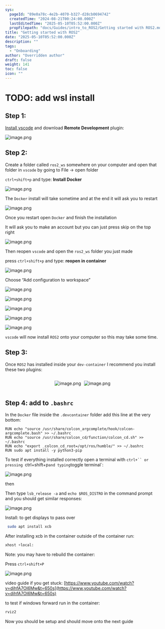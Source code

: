 ```yaml
---
sys:
  pageId: "89e0a78c-4e2b-4070-b327-d28cb0694742"
  createdTime: "2024-08-21T00:24:00.000Z"
  lastEditedTime: "2025-05-10T05:52:00.000Z"
  propFilepath: "docs/Guides/intro_to_ROS2/Getting started with ROS2.md"
title: "Getting started with ROS2"
date: "2025-05-10T05:52:00.000Z"
description: ""
tags:
  - "Onboarding"
author: "Overridden author"
draft: false
weight: 141
toc: false
icon: ""
---
```


# TODO: add wsl install

## Step 1:

[Install vscode](https://code.visualstudio.com/download) and download **Remote Development** plugin:

![image.png](https://prod-files-secure.s3.us-west-2.amazonaws.com/d518164a-d88e-44d1-a4ee-3adb3bd8bce0/efb52993-1881-4a40-b95e-6f020334f022/image.png?X-Amz-Algorithm=AWS4-HMAC-SHA256&X-Amz-Content-Sha256=UNSIGNED-PAYLOAD&X-Amz-Credential=ASIAZI2LB46636FDIPXN%2F20250515%2Fus-west-2%2Fs3%2Faws4_request&X-Amz-Date=20250515T210800Z&X-Amz-Expires=3600&X-Amz-Security-Token=IQoJb3JpZ2luX2VjEHwaCXVzLXdlc3QtMiJHMEUCIQCCVbLZlOPJKgzFZMMnG%2BxD2Tok6YXGb2yRZEKZpOnKMgIgWLEORKJ7%2Bpk%2BzMtNWVA6pANje9KJhCGVNI9X9kbk1ecq%2FwMINBAAGgw2Mzc0MjMxODM4MDUiDIrfIQdXTA%2FIoY3BRCrcA0QeC6G1%2Fcogoe8QuSFG4UDNzNah4ZKeYxlnpOF9yGGkeKVAWBLFyOyz%2B%2B1Ey3P0zUwCVUY9yeqf8snSGd1P3dAexK5JIA2xQ6drCX6LadKCLLLyrjtrjSp%2Bhl9Pl8l%2F2ZxuUJ32fH9mo9SMTGjYxYB%2FW%2BPNt%2BQJEKAgZYVdUoThOyMDagMEQmtoYnek9iAfRnkRlg31I18pgHsEQ1LNG%2FgJ9jiQnt5fnTbR9jDtT2CVjlWfjTlB2o0fNHNMlv9dokeq%2Flq9XRR7cHiiMxa3wmUH45b66WwahvkEA%2BpKDn7wC%2BpRVfouKX1%2BFI8okrcYjqkYK4MN3rg6jeXyYBDvtu891bdzuUmR9vJcMSNYkPxQ949hw8AcU9pTsyk%2FhBCgj8QojqN5XmBCefEC493xH%2Fnjl7wOb9cDTPxrXW8FyS5Zmc2k%2Bz6ZqNuT0zeoKI%2Fv0mG8mZy6AuFo5fvE67XevkwfHXOgyNUMuiTF8XdRrdWRdFHmuk8smWrqr%2BQRjpkoLLKzi7i%2BE6k6LQJg599KuWUP5ve7e2D7PrwmRlI4RqNcxNxfzR3V2sIStBuNDjfJZpABdll0XsCzVA4ufNdQNFIsugdjWUFNNyt9wJI%2FMuCU781PgCr1C%2FNWVfxTMKL8mMEGOqUBzGbYqz%2BVqp1wJK5yx5RvWKxiOai%2BQrEnOHHGoystBHXRcwpqpu0CZbEOdH6MB7o5UsODhPxXkZfiBzEvFQS70Nam746mL4IYz9WazANons5tGi2x35kDcRKIqcZhQ18B%2FnCbE%2FtfOeoMHZI9JzOf85foaclxJqqtlANwuwa%2FLZkFDsbdXYZxParS4Wdjsere%2FyAuyH2pLrt6dmT2N7sCvItjJU1N&X-Amz-Signature=8af1a6c4c2c3e672cfa11ed262a4c1dbb4b6a2d41de1aa872e9e84766dadd3a3&X-Amz-SignedHeaders=host&x-id=GetObject)

## Step 2:

Create a folder called `ros2_ws` somewhere on your computer and open that folder in `vscode` by going to File → open folder 

`ctrl+shift+p` and type: **Install Docker**

![image.png](https://prod-files-secure.s3.us-west-2.amazonaws.com/d518164a-d88e-44d1-a4ee-3adb3bd8bce0/2269dc0e-1cd5-47ff-bceb-c04ad9b2eab0/image.png?X-Amz-Algorithm=AWS4-HMAC-SHA256&X-Amz-Content-Sha256=UNSIGNED-PAYLOAD&X-Amz-Credential=ASIAZI2LB46636FDIPXN%2F20250515%2Fus-west-2%2Fs3%2Faws4_request&X-Amz-Date=20250515T210800Z&X-Amz-Expires=3600&X-Amz-Security-Token=IQoJb3JpZ2luX2VjEHwaCXVzLXdlc3QtMiJHMEUCIQCCVbLZlOPJKgzFZMMnG%2BxD2Tok6YXGb2yRZEKZpOnKMgIgWLEORKJ7%2Bpk%2BzMtNWVA6pANje9KJhCGVNI9X9kbk1ecq%2FwMINBAAGgw2Mzc0MjMxODM4MDUiDIrfIQdXTA%2FIoY3BRCrcA0QeC6G1%2Fcogoe8QuSFG4UDNzNah4ZKeYxlnpOF9yGGkeKVAWBLFyOyz%2B%2B1Ey3P0zUwCVUY9yeqf8snSGd1P3dAexK5JIA2xQ6drCX6LadKCLLLyrjtrjSp%2Bhl9Pl8l%2F2ZxuUJ32fH9mo9SMTGjYxYB%2FW%2BPNt%2BQJEKAgZYVdUoThOyMDagMEQmtoYnek9iAfRnkRlg31I18pgHsEQ1LNG%2FgJ9jiQnt5fnTbR9jDtT2CVjlWfjTlB2o0fNHNMlv9dokeq%2Flq9XRR7cHiiMxa3wmUH45b66WwahvkEA%2BpKDn7wC%2BpRVfouKX1%2BFI8okrcYjqkYK4MN3rg6jeXyYBDvtu891bdzuUmR9vJcMSNYkPxQ949hw8AcU9pTsyk%2FhBCgj8QojqN5XmBCefEC493xH%2Fnjl7wOb9cDTPxrXW8FyS5Zmc2k%2Bz6ZqNuT0zeoKI%2Fv0mG8mZy6AuFo5fvE67XevkwfHXOgyNUMuiTF8XdRrdWRdFHmuk8smWrqr%2BQRjpkoLLKzi7i%2BE6k6LQJg599KuWUP5ve7e2D7PrwmRlI4RqNcxNxfzR3V2sIStBuNDjfJZpABdll0XsCzVA4ufNdQNFIsugdjWUFNNyt9wJI%2FMuCU781PgCr1C%2FNWVfxTMKL8mMEGOqUBzGbYqz%2BVqp1wJK5yx5RvWKxiOai%2BQrEnOHHGoystBHXRcwpqpu0CZbEOdH6MB7o5UsODhPxXkZfiBzEvFQS70Nam746mL4IYz9WazANons5tGi2x35kDcRKIqcZhQ18B%2FnCbE%2FtfOeoMHZI9JzOf85foaclxJqqtlANwuwa%2FLZkFDsbdXYZxParS4Wdjsere%2FyAuyH2pLrt6dmT2N7sCvItjJU1N&X-Amz-Signature=d15cc8fada621b7dab543dc8cd952acb79b7746b20f1a95dbc94238d6f2bbca4&X-Amz-SignedHeaders=host&x-id=GetObject)

The `Docker` install will take sometime and at the end it will ask you to restart

![image.png](https://prod-files-secure.s3.us-west-2.amazonaws.com/d518164a-d88e-44d1-a4ee-3adb3bd8bce0/ed233f78-be33-4b1f-b89c-9c346c0e961e/image.png?X-Amz-Algorithm=AWS4-HMAC-SHA256&X-Amz-Content-Sha256=UNSIGNED-PAYLOAD&X-Amz-Credential=ASIAZI2LB46636FDIPXN%2F20250515%2Fus-west-2%2Fs3%2Faws4_request&X-Amz-Date=20250515T210800Z&X-Amz-Expires=3600&X-Amz-Security-Token=IQoJb3JpZ2luX2VjEHwaCXVzLXdlc3QtMiJHMEUCIQCCVbLZlOPJKgzFZMMnG%2BxD2Tok6YXGb2yRZEKZpOnKMgIgWLEORKJ7%2Bpk%2BzMtNWVA6pANje9KJhCGVNI9X9kbk1ecq%2FwMINBAAGgw2Mzc0MjMxODM4MDUiDIrfIQdXTA%2FIoY3BRCrcA0QeC6G1%2Fcogoe8QuSFG4UDNzNah4ZKeYxlnpOF9yGGkeKVAWBLFyOyz%2B%2B1Ey3P0zUwCVUY9yeqf8snSGd1P3dAexK5JIA2xQ6drCX6LadKCLLLyrjtrjSp%2Bhl9Pl8l%2F2ZxuUJ32fH9mo9SMTGjYxYB%2FW%2BPNt%2BQJEKAgZYVdUoThOyMDagMEQmtoYnek9iAfRnkRlg31I18pgHsEQ1LNG%2FgJ9jiQnt5fnTbR9jDtT2CVjlWfjTlB2o0fNHNMlv9dokeq%2Flq9XRR7cHiiMxa3wmUH45b66WwahvkEA%2BpKDn7wC%2BpRVfouKX1%2BFI8okrcYjqkYK4MN3rg6jeXyYBDvtu891bdzuUmR9vJcMSNYkPxQ949hw8AcU9pTsyk%2FhBCgj8QojqN5XmBCefEC493xH%2Fnjl7wOb9cDTPxrXW8FyS5Zmc2k%2Bz6ZqNuT0zeoKI%2Fv0mG8mZy6AuFo5fvE67XevkwfHXOgyNUMuiTF8XdRrdWRdFHmuk8smWrqr%2BQRjpkoLLKzi7i%2BE6k6LQJg599KuWUP5ve7e2D7PrwmRlI4RqNcxNxfzR3V2sIStBuNDjfJZpABdll0XsCzVA4ufNdQNFIsugdjWUFNNyt9wJI%2FMuCU781PgCr1C%2FNWVfxTMKL8mMEGOqUBzGbYqz%2BVqp1wJK5yx5RvWKxiOai%2BQrEnOHHGoystBHXRcwpqpu0CZbEOdH6MB7o5UsODhPxXkZfiBzEvFQS70Nam746mL4IYz9WazANons5tGi2x35kDcRKIqcZhQ18B%2FnCbE%2FtfOeoMHZI9JzOf85foaclxJqqtlANwuwa%2FLZkFDsbdXYZxParS4Wdjsere%2FyAuyH2pLrt6dmT2N7sCvItjJU1N&X-Amz-Signature=eca17c7d2aa2fa17a922aeec80ea13d1ef18011d7285bde4dfe32f0470f53416&X-Amz-SignedHeaders=host&x-id=GetObject)

Once you restart open `Docker` and finish the installation

It will ask you to make an account but you can just press skip on the top right

![image.png](https://prod-files-secure.s3.us-west-2.amazonaws.com/d518164a-d88e-44d1-a4ee-3adb3bd8bce0/21010ad9-1659-4fd9-9f59-9932a09b2a3d/image.png?X-Amz-Algorithm=AWS4-HMAC-SHA256&X-Amz-Content-Sha256=UNSIGNED-PAYLOAD&X-Amz-Credential=ASIAZI2LB46636FDIPXN%2F20250515%2Fus-west-2%2Fs3%2Faws4_request&X-Amz-Date=20250515T210800Z&X-Amz-Expires=3600&X-Amz-Security-Token=IQoJb3JpZ2luX2VjEHwaCXVzLXdlc3QtMiJHMEUCIQCCVbLZlOPJKgzFZMMnG%2BxD2Tok6YXGb2yRZEKZpOnKMgIgWLEORKJ7%2Bpk%2BzMtNWVA6pANje9KJhCGVNI9X9kbk1ecq%2FwMINBAAGgw2Mzc0MjMxODM4MDUiDIrfIQdXTA%2FIoY3BRCrcA0QeC6G1%2Fcogoe8QuSFG4UDNzNah4ZKeYxlnpOF9yGGkeKVAWBLFyOyz%2B%2B1Ey3P0zUwCVUY9yeqf8snSGd1P3dAexK5JIA2xQ6drCX6LadKCLLLyrjtrjSp%2Bhl9Pl8l%2F2ZxuUJ32fH9mo9SMTGjYxYB%2FW%2BPNt%2BQJEKAgZYVdUoThOyMDagMEQmtoYnek9iAfRnkRlg31I18pgHsEQ1LNG%2FgJ9jiQnt5fnTbR9jDtT2CVjlWfjTlB2o0fNHNMlv9dokeq%2Flq9XRR7cHiiMxa3wmUH45b66WwahvkEA%2BpKDn7wC%2BpRVfouKX1%2BFI8okrcYjqkYK4MN3rg6jeXyYBDvtu891bdzuUmR9vJcMSNYkPxQ949hw8AcU9pTsyk%2FhBCgj8QojqN5XmBCefEC493xH%2Fnjl7wOb9cDTPxrXW8FyS5Zmc2k%2Bz6ZqNuT0zeoKI%2Fv0mG8mZy6AuFo5fvE67XevkwfHXOgyNUMuiTF8XdRrdWRdFHmuk8smWrqr%2BQRjpkoLLKzi7i%2BE6k6LQJg599KuWUP5ve7e2D7PrwmRlI4RqNcxNxfzR3V2sIStBuNDjfJZpABdll0XsCzVA4ufNdQNFIsugdjWUFNNyt9wJI%2FMuCU781PgCr1C%2FNWVfxTMKL8mMEGOqUBzGbYqz%2BVqp1wJK5yx5RvWKxiOai%2BQrEnOHHGoystBHXRcwpqpu0CZbEOdH6MB7o5UsODhPxXkZfiBzEvFQS70Nam746mL4IYz9WazANons5tGi2x35kDcRKIqcZhQ18B%2FnCbE%2FtfOeoMHZI9JzOf85foaclxJqqtlANwuwa%2FLZkFDsbdXYZxParS4Wdjsere%2FyAuyH2pLrt6dmT2N7sCvItjJU1N&X-Amz-Signature=b9cd1ea1a96fa36b64b8d43eca5c6076fcba5f9d9045abbda566e8828ccdecd8&X-Amz-SignedHeaders=host&x-id=GetObject)

Then reopen `vscode` and open the `ros2_ws` folder you just made

press `ctrl+shift+p` and type: **reopen in container**

![image.png](https://prod-files-secure.s3.us-west-2.amazonaws.com/d518164a-d88e-44d1-a4ee-3adb3bd8bce0/4e93b8c2-41ad-488c-8095-c74205196118/image.png?X-Amz-Algorithm=AWS4-HMAC-SHA256&X-Amz-Content-Sha256=UNSIGNED-PAYLOAD&X-Amz-Credential=ASIAZI2LB46636FDIPXN%2F20250515%2Fus-west-2%2Fs3%2Faws4_request&X-Amz-Date=20250515T210800Z&X-Amz-Expires=3600&X-Amz-Security-Token=IQoJb3JpZ2luX2VjEHwaCXVzLXdlc3QtMiJHMEUCIQCCVbLZlOPJKgzFZMMnG%2BxD2Tok6YXGb2yRZEKZpOnKMgIgWLEORKJ7%2Bpk%2BzMtNWVA6pANje9KJhCGVNI9X9kbk1ecq%2FwMINBAAGgw2Mzc0MjMxODM4MDUiDIrfIQdXTA%2FIoY3BRCrcA0QeC6G1%2Fcogoe8QuSFG4UDNzNah4ZKeYxlnpOF9yGGkeKVAWBLFyOyz%2B%2B1Ey3P0zUwCVUY9yeqf8snSGd1P3dAexK5JIA2xQ6drCX6LadKCLLLyrjtrjSp%2Bhl9Pl8l%2F2ZxuUJ32fH9mo9SMTGjYxYB%2FW%2BPNt%2BQJEKAgZYVdUoThOyMDagMEQmtoYnek9iAfRnkRlg31I18pgHsEQ1LNG%2FgJ9jiQnt5fnTbR9jDtT2CVjlWfjTlB2o0fNHNMlv9dokeq%2Flq9XRR7cHiiMxa3wmUH45b66WwahvkEA%2BpKDn7wC%2BpRVfouKX1%2BFI8okrcYjqkYK4MN3rg6jeXyYBDvtu891bdzuUmR9vJcMSNYkPxQ949hw8AcU9pTsyk%2FhBCgj8QojqN5XmBCefEC493xH%2Fnjl7wOb9cDTPxrXW8FyS5Zmc2k%2Bz6ZqNuT0zeoKI%2Fv0mG8mZy6AuFo5fvE67XevkwfHXOgyNUMuiTF8XdRrdWRdFHmuk8smWrqr%2BQRjpkoLLKzi7i%2BE6k6LQJg599KuWUP5ve7e2D7PrwmRlI4RqNcxNxfzR3V2sIStBuNDjfJZpABdll0XsCzVA4ufNdQNFIsugdjWUFNNyt9wJI%2FMuCU781PgCr1C%2FNWVfxTMKL8mMEGOqUBzGbYqz%2BVqp1wJK5yx5RvWKxiOai%2BQrEnOHHGoystBHXRcwpqpu0CZbEOdH6MB7o5UsODhPxXkZfiBzEvFQS70Nam746mL4IYz9WazANons5tGi2x35kDcRKIqcZhQ18B%2FnCbE%2FtfOeoMHZI9JzOf85foaclxJqqtlANwuwa%2FLZkFDsbdXYZxParS4Wdjsere%2FyAuyH2pLrt6dmT2N7sCvItjJU1N&X-Amz-Signature=a3cdda68c933fce3318642cd35747a7d6fe42c981d205ebe471d7d02c65d0c43&X-Amz-SignedHeaders=host&x-id=GetObject)

Choose “Add configuration to workspace”

![image.png](https://prod-files-secure.s3.us-west-2.amazonaws.com/d518164a-d88e-44d1-a4ee-3adb3bd8bce0/9560b282-5060-4989-ba37-97e7b2c22476/image.png?X-Amz-Algorithm=AWS4-HMAC-SHA256&X-Amz-Content-Sha256=UNSIGNED-PAYLOAD&X-Amz-Credential=ASIAZI2LB46636FDIPXN%2F20250515%2Fus-west-2%2Fs3%2Faws4_request&X-Amz-Date=20250515T210800Z&X-Amz-Expires=3600&X-Amz-Security-Token=IQoJb3JpZ2luX2VjEHwaCXVzLXdlc3QtMiJHMEUCIQCCVbLZlOPJKgzFZMMnG%2BxD2Tok6YXGb2yRZEKZpOnKMgIgWLEORKJ7%2Bpk%2BzMtNWVA6pANje9KJhCGVNI9X9kbk1ecq%2FwMINBAAGgw2Mzc0MjMxODM4MDUiDIrfIQdXTA%2FIoY3BRCrcA0QeC6G1%2Fcogoe8QuSFG4UDNzNah4ZKeYxlnpOF9yGGkeKVAWBLFyOyz%2B%2B1Ey3P0zUwCVUY9yeqf8snSGd1P3dAexK5JIA2xQ6drCX6LadKCLLLyrjtrjSp%2Bhl9Pl8l%2F2ZxuUJ32fH9mo9SMTGjYxYB%2FW%2BPNt%2BQJEKAgZYVdUoThOyMDagMEQmtoYnek9iAfRnkRlg31I18pgHsEQ1LNG%2FgJ9jiQnt5fnTbR9jDtT2CVjlWfjTlB2o0fNHNMlv9dokeq%2Flq9XRR7cHiiMxa3wmUH45b66WwahvkEA%2BpKDn7wC%2BpRVfouKX1%2BFI8okrcYjqkYK4MN3rg6jeXyYBDvtu891bdzuUmR9vJcMSNYkPxQ949hw8AcU9pTsyk%2FhBCgj8QojqN5XmBCefEC493xH%2Fnjl7wOb9cDTPxrXW8FyS5Zmc2k%2Bz6ZqNuT0zeoKI%2Fv0mG8mZy6AuFo5fvE67XevkwfHXOgyNUMuiTF8XdRrdWRdFHmuk8smWrqr%2BQRjpkoLLKzi7i%2BE6k6LQJg599KuWUP5ve7e2D7PrwmRlI4RqNcxNxfzR3V2sIStBuNDjfJZpABdll0XsCzVA4ufNdQNFIsugdjWUFNNyt9wJI%2FMuCU781PgCr1C%2FNWVfxTMKL8mMEGOqUBzGbYqz%2BVqp1wJK5yx5RvWKxiOai%2BQrEnOHHGoystBHXRcwpqpu0CZbEOdH6MB7o5UsODhPxXkZfiBzEvFQS70Nam746mL4IYz9WazANons5tGi2x35kDcRKIqcZhQ18B%2FnCbE%2FtfOeoMHZI9JzOf85foaclxJqqtlANwuwa%2FLZkFDsbdXYZxParS4Wdjsere%2FyAuyH2pLrt6dmT2N7sCvItjJU1N&X-Amz-Signature=91f8668bedd5be6ab45224845e1d2f2c9e4ebf627d5a8a4687a7632038d054d2&X-Amz-SignedHeaders=host&x-id=GetObject)

![image.png](https://prod-files-secure.s3.us-west-2.amazonaws.com/d518164a-d88e-44d1-a4ee-3adb3bd8bce0/2ee63f81-886b-48e8-a553-dc6e5eac99e4/image.png?X-Amz-Algorithm=AWS4-HMAC-SHA256&X-Amz-Content-Sha256=UNSIGNED-PAYLOAD&X-Amz-Credential=ASIAZI2LB46636FDIPXN%2F20250515%2Fus-west-2%2Fs3%2Faws4_request&X-Amz-Date=20250515T210800Z&X-Amz-Expires=3600&X-Amz-Security-Token=IQoJb3JpZ2luX2VjEHwaCXVzLXdlc3QtMiJHMEUCIQCCVbLZlOPJKgzFZMMnG%2BxD2Tok6YXGb2yRZEKZpOnKMgIgWLEORKJ7%2Bpk%2BzMtNWVA6pANje9KJhCGVNI9X9kbk1ecq%2FwMINBAAGgw2Mzc0MjMxODM4MDUiDIrfIQdXTA%2FIoY3BRCrcA0QeC6G1%2Fcogoe8QuSFG4UDNzNah4ZKeYxlnpOF9yGGkeKVAWBLFyOyz%2B%2B1Ey3P0zUwCVUY9yeqf8snSGd1P3dAexK5JIA2xQ6drCX6LadKCLLLyrjtrjSp%2Bhl9Pl8l%2F2ZxuUJ32fH9mo9SMTGjYxYB%2FW%2BPNt%2BQJEKAgZYVdUoThOyMDagMEQmtoYnek9iAfRnkRlg31I18pgHsEQ1LNG%2FgJ9jiQnt5fnTbR9jDtT2CVjlWfjTlB2o0fNHNMlv9dokeq%2Flq9XRR7cHiiMxa3wmUH45b66WwahvkEA%2BpKDn7wC%2BpRVfouKX1%2BFI8okrcYjqkYK4MN3rg6jeXyYBDvtu891bdzuUmR9vJcMSNYkPxQ949hw8AcU9pTsyk%2FhBCgj8QojqN5XmBCefEC493xH%2Fnjl7wOb9cDTPxrXW8FyS5Zmc2k%2Bz6ZqNuT0zeoKI%2Fv0mG8mZy6AuFo5fvE67XevkwfHXOgyNUMuiTF8XdRrdWRdFHmuk8smWrqr%2BQRjpkoLLKzi7i%2BE6k6LQJg599KuWUP5ve7e2D7PrwmRlI4RqNcxNxfzR3V2sIStBuNDjfJZpABdll0XsCzVA4ufNdQNFIsugdjWUFNNyt9wJI%2FMuCU781PgCr1C%2FNWVfxTMKL8mMEGOqUBzGbYqz%2BVqp1wJK5yx5RvWKxiOai%2BQrEnOHHGoystBHXRcwpqpu0CZbEOdH6MB7o5UsODhPxXkZfiBzEvFQS70Nam746mL4IYz9WazANons5tGi2x35kDcRKIqcZhQ18B%2FnCbE%2FtfOeoMHZI9JzOf85foaclxJqqtlANwuwa%2FLZkFDsbdXYZxParS4Wdjsere%2FyAuyH2pLrt6dmT2N7sCvItjJU1N&X-Amz-Signature=b8fa4f38f30ebe352cc995c840408bed59a42ea08de3ba8baab6c614f6b44ce1&X-Amz-SignedHeaders=host&x-id=GetObject)

![image.png](https://prod-files-secure.s3.us-west-2.amazonaws.com/d518164a-d88e-44d1-a4ee-3adb3bd8bce0/ae1580b2-b048-407e-aed9-b584224a7a04/image.png?X-Amz-Algorithm=AWS4-HMAC-SHA256&X-Amz-Content-Sha256=UNSIGNED-PAYLOAD&X-Amz-Credential=ASIAZI2LB46636FDIPXN%2F20250515%2Fus-west-2%2Fs3%2Faws4_request&X-Amz-Date=20250515T210800Z&X-Amz-Expires=3600&X-Amz-Security-Token=IQoJb3JpZ2luX2VjEHwaCXVzLXdlc3QtMiJHMEUCIQCCVbLZlOPJKgzFZMMnG%2BxD2Tok6YXGb2yRZEKZpOnKMgIgWLEORKJ7%2Bpk%2BzMtNWVA6pANje9KJhCGVNI9X9kbk1ecq%2FwMINBAAGgw2Mzc0MjMxODM4MDUiDIrfIQdXTA%2FIoY3BRCrcA0QeC6G1%2Fcogoe8QuSFG4UDNzNah4ZKeYxlnpOF9yGGkeKVAWBLFyOyz%2B%2B1Ey3P0zUwCVUY9yeqf8snSGd1P3dAexK5JIA2xQ6drCX6LadKCLLLyrjtrjSp%2Bhl9Pl8l%2F2ZxuUJ32fH9mo9SMTGjYxYB%2FW%2BPNt%2BQJEKAgZYVdUoThOyMDagMEQmtoYnek9iAfRnkRlg31I18pgHsEQ1LNG%2FgJ9jiQnt5fnTbR9jDtT2CVjlWfjTlB2o0fNHNMlv9dokeq%2Flq9XRR7cHiiMxa3wmUH45b66WwahvkEA%2BpKDn7wC%2BpRVfouKX1%2BFI8okrcYjqkYK4MN3rg6jeXyYBDvtu891bdzuUmR9vJcMSNYkPxQ949hw8AcU9pTsyk%2FhBCgj8QojqN5XmBCefEC493xH%2Fnjl7wOb9cDTPxrXW8FyS5Zmc2k%2Bz6ZqNuT0zeoKI%2Fv0mG8mZy6AuFo5fvE67XevkwfHXOgyNUMuiTF8XdRrdWRdFHmuk8smWrqr%2BQRjpkoLLKzi7i%2BE6k6LQJg599KuWUP5ve7e2D7PrwmRlI4RqNcxNxfzR3V2sIStBuNDjfJZpABdll0XsCzVA4ufNdQNFIsugdjWUFNNyt9wJI%2FMuCU781PgCr1C%2FNWVfxTMKL8mMEGOqUBzGbYqz%2BVqp1wJK5yx5RvWKxiOai%2BQrEnOHHGoystBHXRcwpqpu0CZbEOdH6MB7o5UsODhPxXkZfiBzEvFQS70Nam746mL4IYz9WazANons5tGi2x35kDcRKIqcZhQ18B%2FnCbE%2FtfOeoMHZI9JzOf85foaclxJqqtlANwuwa%2FLZkFDsbdXYZxParS4Wdjsere%2FyAuyH2pLrt6dmT2N7sCvItjJU1N&X-Amz-Signature=a37ff6a90489b84a63e42473e95aa93866e0a98498ec62648e155f578729ffd8&X-Amz-SignedHeaders=host&x-id=GetObject)

![image.png](https://prod-files-secure.s3.us-west-2.amazonaws.com/d518164a-d88e-44d1-a4ee-3adb3bd8bce0/53255b28-f75e-430f-b9e3-c0ac8577e42b/image.png?X-Amz-Algorithm=AWS4-HMAC-SHA256&X-Amz-Content-Sha256=UNSIGNED-PAYLOAD&X-Amz-Credential=ASIAZI2LB46636FDIPXN%2F20250515%2Fus-west-2%2Fs3%2Faws4_request&X-Amz-Date=20250515T210800Z&X-Amz-Expires=3600&X-Amz-Security-Token=IQoJb3JpZ2luX2VjEHwaCXVzLXdlc3QtMiJHMEUCIQCCVbLZlOPJKgzFZMMnG%2BxD2Tok6YXGb2yRZEKZpOnKMgIgWLEORKJ7%2Bpk%2BzMtNWVA6pANje9KJhCGVNI9X9kbk1ecq%2FwMINBAAGgw2Mzc0MjMxODM4MDUiDIrfIQdXTA%2FIoY3BRCrcA0QeC6G1%2Fcogoe8QuSFG4UDNzNah4ZKeYxlnpOF9yGGkeKVAWBLFyOyz%2B%2B1Ey3P0zUwCVUY9yeqf8snSGd1P3dAexK5JIA2xQ6drCX6LadKCLLLyrjtrjSp%2Bhl9Pl8l%2F2ZxuUJ32fH9mo9SMTGjYxYB%2FW%2BPNt%2BQJEKAgZYVdUoThOyMDagMEQmtoYnek9iAfRnkRlg31I18pgHsEQ1LNG%2FgJ9jiQnt5fnTbR9jDtT2CVjlWfjTlB2o0fNHNMlv9dokeq%2Flq9XRR7cHiiMxa3wmUH45b66WwahvkEA%2BpKDn7wC%2BpRVfouKX1%2BFI8okrcYjqkYK4MN3rg6jeXyYBDvtu891bdzuUmR9vJcMSNYkPxQ949hw8AcU9pTsyk%2FhBCgj8QojqN5XmBCefEC493xH%2Fnjl7wOb9cDTPxrXW8FyS5Zmc2k%2Bz6ZqNuT0zeoKI%2Fv0mG8mZy6AuFo5fvE67XevkwfHXOgyNUMuiTF8XdRrdWRdFHmuk8smWrqr%2BQRjpkoLLKzi7i%2BE6k6LQJg599KuWUP5ve7e2D7PrwmRlI4RqNcxNxfzR3V2sIStBuNDjfJZpABdll0XsCzVA4ufNdQNFIsugdjWUFNNyt9wJI%2FMuCU781PgCr1C%2FNWVfxTMKL8mMEGOqUBzGbYqz%2BVqp1wJK5yx5RvWKxiOai%2BQrEnOHHGoystBHXRcwpqpu0CZbEOdH6MB7o5UsODhPxXkZfiBzEvFQS70Nam746mL4IYz9WazANons5tGi2x35kDcRKIqcZhQ18B%2FnCbE%2FtfOeoMHZI9JzOf85foaclxJqqtlANwuwa%2FLZkFDsbdXYZxParS4Wdjsere%2FyAuyH2pLrt6dmT2N7sCvItjJU1N&X-Amz-Signature=098676aecd542119e86a6544a873ea0a36ea6eb0716c63a2f1fcb4c0917b5c31&X-Amz-SignedHeaders=host&x-id=GetObject)

![image.png](https://prod-files-secure.s3.us-west-2.amazonaws.com/d518164a-d88e-44d1-a4ee-3adb3bd8bce0/7c562767-5af9-4ffb-97d1-327bcdf4ee00/image.png?X-Amz-Algorithm=AWS4-HMAC-SHA256&X-Amz-Content-Sha256=UNSIGNED-PAYLOAD&X-Amz-Credential=ASIAZI2LB46636FDIPXN%2F20250515%2Fus-west-2%2Fs3%2Faws4_request&X-Amz-Date=20250515T210800Z&X-Amz-Expires=3600&X-Amz-Security-Token=IQoJb3JpZ2luX2VjEHwaCXVzLXdlc3QtMiJHMEUCIQCCVbLZlOPJKgzFZMMnG%2BxD2Tok6YXGb2yRZEKZpOnKMgIgWLEORKJ7%2Bpk%2BzMtNWVA6pANje9KJhCGVNI9X9kbk1ecq%2FwMINBAAGgw2Mzc0MjMxODM4MDUiDIrfIQdXTA%2FIoY3BRCrcA0QeC6G1%2Fcogoe8QuSFG4UDNzNah4ZKeYxlnpOF9yGGkeKVAWBLFyOyz%2B%2B1Ey3P0zUwCVUY9yeqf8snSGd1P3dAexK5JIA2xQ6drCX6LadKCLLLyrjtrjSp%2Bhl9Pl8l%2F2ZxuUJ32fH9mo9SMTGjYxYB%2FW%2BPNt%2BQJEKAgZYVdUoThOyMDagMEQmtoYnek9iAfRnkRlg31I18pgHsEQ1LNG%2FgJ9jiQnt5fnTbR9jDtT2CVjlWfjTlB2o0fNHNMlv9dokeq%2Flq9XRR7cHiiMxa3wmUH45b66WwahvkEA%2BpKDn7wC%2BpRVfouKX1%2BFI8okrcYjqkYK4MN3rg6jeXyYBDvtu891bdzuUmR9vJcMSNYkPxQ949hw8AcU9pTsyk%2FhBCgj8QojqN5XmBCefEC493xH%2Fnjl7wOb9cDTPxrXW8FyS5Zmc2k%2Bz6ZqNuT0zeoKI%2Fv0mG8mZy6AuFo5fvE67XevkwfHXOgyNUMuiTF8XdRrdWRdFHmuk8smWrqr%2BQRjpkoLLKzi7i%2BE6k6LQJg599KuWUP5ve7e2D7PrwmRlI4RqNcxNxfzR3V2sIStBuNDjfJZpABdll0XsCzVA4ufNdQNFIsugdjWUFNNyt9wJI%2FMuCU781PgCr1C%2FNWVfxTMKL8mMEGOqUBzGbYqz%2BVqp1wJK5yx5RvWKxiOai%2BQrEnOHHGoystBHXRcwpqpu0CZbEOdH6MB7o5UsODhPxXkZfiBzEvFQS70Nam746mL4IYz9WazANons5tGi2x35kDcRKIqcZhQ18B%2FnCbE%2FtfOeoMHZI9JzOf85foaclxJqqtlANwuwa%2FLZkFDsbdXYZxParS4Wdjsere%2FyAuyH2pLrt6dmT2N7sCvItjJU1N&X-Amz-Signature=7fc6e0fc7f0da2ebc53ee86e28ace56f4ee29c2f9a58c5fa5c9db2d2992dcd95&X-Amz-SignedHeaders=host&x-id=GetObject)

`vscode` will now install `ROS2` onto your computer so this may take some time.

## Step 3:

Once `ROS2` has installed inside your `dev-container` I recommend you install these two plugins:

<div style="display: flex;flex-direction: row; column-gap:10px; max-width: 630px;justify-content: center;">
<div>

![image.png](https://prod-files-secure.s3.us-west-2.amazonaws.com/d518164a-d88e-44d1-a4ee-3adb3bd8bce0/3fc3d550-5a54-4ba1-ba6b-faa01cdb7369/image.png?X-Amz-Algorithm=AWS4-HMAC-SHA256&X-Amz-Content-Sha256=UNSIGNED-PAYLOAD&X-Amz-Credential=ASIAZI2LB466QLGFY5E2%2F20250515%2Fus-west-2%2Fs3%2Faws4_request&X-Amz-Date=20250515T210807Z&X-Amz-Expires=3600&X-Amz-Security-Token=IQoJb3JpZ2luX2VjEHwaCXVzLXdlc3QtMiJHMEUCIDq4nvHVubLwRcm%2BCvqIerfXYjRFDPEAbuADqLBg4ohHAiEA6d33Uu2YOBOssUV7iYzny3wo%2FqkFMGd%2BDcmOx0KQlgwq%2FwMINBAAGgw2Mzc0MjMxODM4MDUiDAn0KG8KOp%2BwkYHLECrcA0YEOUO8xPuB27BhOv%2FCJZ9%2BrmqkUg0SYfm2t7gJgHG0c6HxQH2oSKVaf%2Fzj%2BxEJ%2FLM%2BSAlyJpdyrj1%2Fcm7jiVneaouHy32Y00kSenpJjXaWMpSj3fHDY1z6%2FVoGGkJW6Lbn6p2Id9vrtXRCg4V%2BcrHQar0CjqGpVqrLoiiJgcDhk49bRT3UMRkoo5dOkg2OgmMhpPla1senh4IzTt78NaMiQqdVrk3PL1677R4%2BZVKPiLk3%2BbdKJN9LE0Dcon95NQI1VwODYrEHajIP%2Fc2BE6Zb1UlbwvnpAxfShwNH5mCMQPDso6o0X%2BsGTKduwuGtFwDyLoCpzV%2Fdbsk6Bq5G8buDnLri1YjWabZYl79NliTdeb6LuoXZZdDvT5EujmIm2Z%2B03YbsFdVfbANzFE%2BxAwMkYzlqt2yc7Y6k9eGeLrFNJmnsbXwPfCJkdggXic7t%2B8Mv2ZWpsoZz67IPjGgzuwpsCDwAt4IxItrgZKyD02N4ojcZpRLbMSw8nqXPgJR5brgvmzJdxDGktW0T9%2BtMHj0IAs6f5DFm41OxbNB6tcdFJ%2BQdHi2XqpDFqvFjHbJe6ggMjINljBqYiJuNWrcZ%2F0T%2BpneslAMotxG6VyF%2FxdJ2zk%2FGimZGW1CKqkSLMK38mMEGOqUBWlNA5l5EFT10YHIrn00jcA6W5otve2v6QFTKTNmUnR2vDqI9LJvs4%2BZR4AFAd3DSUcxdnBcqSyhvMO%2BfHVyzBa8ZeSUImmRH848z2aVemezqms1bfsQVo8SyI3PuD3A1Z%2FvH6TNiASRxobxNYKUYm4dmK4Bk2b67af%2FR9WsbrmovLV4NwC%2FagiCtK6lv%2BpCMln9OXA%2B5eTsFPPshpK%2BRlt4GT07D&X-Amz-Signature=d3796fb573865a8e0c3b9d5433f039928091a0c4633ec6c6c44dc19e8a5fa7d3&X-Amz-SignedHeaders=host&x-id=GetObject)

</div>
<div>

![image.png](https://prod-files-secure.s3.us-west-2.amazonaws.com/d518164a-d88e-44d1-a4ee-3adb3bd8bce0/d994cc66-13c2-4093-a5a3-f84cf4601a82/image.png?X-Amz-Algorithm=AWS4-HMAC-SHA256&X-Amz-Content-Sha256=UNSIGNED-PAYLOAD&X-Amz-Credential=ASIAZI2LB466ZW2KFHW3%2F20250515%2Fus-west-2%2Fs3%2Faws4_request&X-Amz-Date=20250515T210808Z&X-Amz-Expires=3600&X-Amz-Security-Token=IQoJb3JpZ2luX2VjEHwaCXVzLXdlc3QtMiJHMEUCIGNMbl8MFxxmX%2FS7NEryxvwje%2FUf9AhAj54Z3tx0AjE8AiEA3QmidYItwA4KHn1aPJpUAkzY9jgq1744Ysefg5WDQpsq%2FwMINBAAGgw2Mzc0MjMxODM4MDUiDBbWDmjyvXrGkkV43ircA8a%2B4oDvBpfAMJCFekXjgxkSyKLhCKY4g%2F9j9qQZ6rXXPfwqHcmBUVBL%2BEY03uOqGcDQiGZwxjaeNdcSkif9fe4900F4%2BGMJ42g0281bDlA3tUsOWCW51RoK5ry8vbtVkDYedgK5sJgBHWzB59qMtzYlHhN2ZYIKoEhNivCsxBpPNIIW0RnGbYn6KySk1n6qeSTwOUtvpMbVG%2BqtaZK23%2FOOtODoC9h2r3w3qMa1o6aqiuXmbKxF5Fhi3mpsyN9A3fjYApNUDzlmAmyu6tojMVp41KHsZHlNhb7SYg2zRLHV3rHGaOdu6pdCn9%2FRPWqwpcdsbqTHlEXGqXGXdtCMheuvVemjb3fkwLQiSpPgPGN1dBVfmA8Cht1ujz%2FulvqBFnh3EA2vAZpiyKB0ZJZnMi8H%2FrEZzWsCKxJRr6B3omEE3z7z2%2FbjTAIIcc45Zm0JRwjEBzZyqdsDYX1a62%2FugtZ2A1CPbg8o2ydrnXepqVjm2%2F1PbM1xInistXJmtEbKR8V39XRkYhj99Qt5C3QBeUfrRPIqsUODqH%2F3JA0JH9cHA822W4YTfxgYjUNMA%2Bcd3qae0hzGPltmnJG1PZ9lcJnZNnpjASAb0MZhvtVodmKlzwc2VofJi162FG1aMJD8mMEGOqUBVkYXJIVS4S7NSXN%2BUtd2k4RfooR5LgasEtiCLised%2BrFq707TuUmkgmd9S1a1cKN%2BKkvunb3RbCeoI02tXNOx8uIgbCxphJMkEUZsxm6nnMYwBxpflFHIMfj2cRkzjLk3YL62dBPziuCuFBYO%2FR3eDdGJEebGRlJDe4miUzoKh62pZL%2FrvoYugbDGKgBb6evEq8%2BLz4yYex0%2BQ%2Fut9lQMGV5tbCm&X-Amz-Signature=d8eb3e69106ac1db218063770e5d98f0c02d46219e26c807ba7dbc908d3e154e&X-Amz-SignedHeaders=host&x-id=GetObject)

</div>
</div>

## Step 4: add to `.bashrc`

In the `Docker` file inside the `.devcontainer` folder add this line at the very bottom: 

```docker
RUN echo "source /usr/share/colcon_argcomplete/hook/colcon-argcomplete.bash" >> ~/.bashrc
RUN echo "source /usr/share/colcon_cd/function/colcon_cd.sh" >> ~/.bashrc
RUN echo "export _colcon_cd_root=/opt/ros/humble/" >> ~/.bashrc
RUN sudo apt install -y python3-pip 
```

To test if everything installed correctly open a terminal with `ctrl+`` or pressing `ctrl+shift+p` and typing `toggle terminal`:

![image.png](https://prod-files-secure.s3.us-west-2.amazonaws.com/d518164a-d88e-44d1-a4ee-3adb3bd8bce0/6a4943d8-b04e-4c02-9a58-775f3384d1a5/image.png?X-Amz-Algorithm=AWS4-HMAC-SHA256&X-Amz-Content-Sha256=UNSIGNED-PAYLOAD&X-Amz-Credential=ASIAZI2LB46636FDIPXN%2F20250515%2Fus-west-2%2Fs3%2Faws4_request&X-Amz-Date=20250515T210800Z&X-Amz-Expires=3600&X-Amz-Security-Token=IQoJb3JpZ2luX2VjEHwaCXVzLXdlc3QtMiJHMEUCIQCCVbLZlOPJKgzFZMMnG%2BxD2Tok6YXGb2yRZEKZpOnKMgIgWLEORKJ7%2Bpk%2BzMtNWVA6pANje9KJhCGVNI9X9kbk1ecq%2FwMINBAAGgw2Mzc0MjMxODM4MDUiDIrfIQdXTA%2FIoY3BRCrcA0QeC6G1%2Fcogoe8QuSFG4UDNzNah4ZKeYxlnpOF9yGGkeKVAWBLFyOyz%2B%2B1Ey3P0zUwCVUY9yeqf8snSGd1P3dAexK5JIA2xQ6drCX6LadKCLLLyrjtrjSp%2Bhl9Pl8l%2F2ZxuUJ32fH9mo9SMTGjYxYB%2FW%2BPNt%2BQJEKAgZYVdUoThOyMDagMEQmtoYnek9iAfRnkRlg31I18pgHsEQ1LNG%2FgJ9jiQnt5fnTbR9jDtT2CVjlWfjTlB2o0fNHNMlv9dokeq%2Flq9XRR7cHiiMxa3wmUH45b66WwahvkEA%2BpKDn7wC%2BpRVfouKX1%2BFI8okrcYjqkYK4MN3rg6jeXyYBDvtu891bdzuUmR9vJcMSNYkPxQ949hw8AcU9pTsyk%2FhBCgj8QojqN5XmBCefEC493xH%2Fnjl7wOb9cDTPxrXW8FyS5Zmc2k%2Bz6ZqNuT0zeoKI%2Fv0mG8mZy6AuFo5fvE67XevkwfHXOgyNUMuiTF8XdRrdWRdFHmuk8smWrqr%2BQRjpkoLLKzi7i%2BE6k6LQJg599KuWUP5ve7e2D7PrwmRlI4RqNcxNxfzR3V2sIStBuNDjfJZpABdll0XsCzVA4ufNdQNFIsugdjWUFNNyt9wJI%2FMuCU781PgCr1C%2FNWVfxTMKL8mMEGOqUBzGbYqz%2BVqp1wJK5yx5RvWKxiOai%2BQrEnOHHGoystBHXRcwpqpu0CZbEOdH6MB7o5UsODhPxXkZfiBzEvFQS70Nam746mL4IYz9WazANons5tGi2x35kDcRKIqcZhQ18B%2FnCbE%2FtfOeoMHZI9JzOf85foaclxJqqtlANwuwa%2FLZkFDsbdXYZxParS4Wdjsere%2FyAuyH2pLrt6dmT2N7sCvItjJU1N&X-Amz-Signature=a2289b88a1d8d0a75cd78ec4ca894522b8796c224dfa198b9c0cd5785bed36cf&X-Amz-SignedHeaders=host&x-id=GetObject)

then 

Then type `lsb_release -a` and `echo $ROS_DISTRO` in the command prompt and you should get similar responses:

![image.png](https://prod-files-secure.s3.us-west-2.amazonaws.com/d518164a-d88e-44d1-a4ee-3adb3bd8bce0/3e635dec-a805-4e85-8b9e-d000e5b71a4e/image.png?X-Amz-Algorithm=AWS4-HMAC-SHA256&X-Amz-Content-Sha256=UNSIGNED-PAYLOAD&X-Amz-Credential=ASIAZI2LB46636FDIPXN%2F20250515%2Fus-west-2%2Fs3%2Faws4_request&X-Amz-Date=20250515T210800Z&X-Amz-Expires=3600&X-Amz-Security-Token=IQoJb3JpZ2luX2VjEHwaCXVzLXdlc3QtMiJHMEUCIQCCVbLZlOPJKgzFZMMnG%2BxD2Tok6YXGb2yRZEKZpOnKMgIgWLEORKJ7%2Bpk%2BzMtNWVA6pANje9KJhCGVNI9X9kbk1ecq%2FwMINBAAGgw2Mzc0MjMxODM4MDUiDIrfIQdXTA%2FIoY3BRCrcA0QeC6G1%2Fcogoe8QuSFG4UDNzNah4ZKeYxlnpOF9yGGkeKVAWBLFyOyz%2B%2B1Ey3P0zUwCVUY9yeqf8snSGd1P3dAexK5JIA2xQ6drCX6LadKCLLLyrjtrjSp%2Bhl9Pl8l%2F2ZxuUJ32fH9mo9SMTGjYxYB%2FW%2BPNt%2BQJEKAgZYVdUoThOyMDagMEQmtoYnek9iAfRnkRlg31I18pgHsEQ1LNG%2FgJ9jiQnt5fnTbR9jDtT2CVjlWfjTlB2o0fNHNMlv9dokeq%2Flq9XRR7cHiiMxa3wmUH45b66WwahvkEA%2BpKDn7wC%2BpRVfouKX1%2BFI8okrcYjqkYK4MN3rg6jeXyYBDvtu891bdzuUmR9vJcMSNYkPxQ949hw8AcU9pTsyk%2FhBCgj8QojqN5XmBCefEC493xH%2Fnjl7wOb9cDTPxrXW8FyS5Zmc2k%2Bz6ZqNuT0zeoKI%2Fv0mG8mZy6AuFo5fvE67XevkwfHXOgyNUMuiTF8XdRrdWRdFHmuk8smWrqr%2BQRjpkoLLKzi7i%2BE6k6LQJg599KuWUP5ve7e2D7PrwmRlI4RqNcxNxfzR3V2sIStBuNDjfJZpABdll0XsCzVA4ufNdQNFIsugdjWUFNNyt9wJI%2FMuCU781PgCr1C%2FNWVfxTMKL8mMEGOqUBzGbYqz%2BVqp1wJK5yx5RvWKxiOai%2BQrEnOHHGoystBHXRcwpqpu0CZbEOdH6MB7o5UsODhPxXkZfiBzEvFQS70Nam746mL4IYz9WazANons5tGi2x35kDcRKIqcZhQ18B%2FnCbE%2FtfOeoMHZI9JzOf85foaclxJqqtlANwuwa%2FLZkFDsbdXYZxParS4Wdjsere%2FyAuyH2pLrt6dmT2N7sCvItjJU1N&X-Amz-Signature=be78c86c85ecff53a04bd780e60a8fd1fac6e5ef264c0b0f0f7aa7041a623859&X-Amz-SignedHeaders=host&x-id=GetObject)

Install:  to get displays to pass over

```bash
 sudo apt install xcb
```

After installing xcb in the container outside of the container run:

```python
xhost +local:
```

Note: you may have to rebuild the container:

Press `ctrl+shift+P`

![image.png](https://prod-files-secure.s3.us-west-2.amazonaws.com/d518164a-d88e-44d1-a4ee-3adb3bd8bce0/6c2be660-2618-4c38-9c26-53554f7a0b7b/image.png?X-Amz-Algorithm=AWS4-HMAC-SHA256&X-Amz-Content-Sha256=UNSIGNED-PAYLOAD&X-Amz-Credential=ASIAZI2LB46636FDIPXN%2F20250515%2Fus-west-2%2Fs3%2Faws4_request&X-Amz-Date=20250515T210800Z&X-Amz-Expires=3600&X-Amz-Security-Token=IQoJb3JpZ2luX2VjEHwaCXVzLXdlc3QtMiJHMEUCIQCCVbLZlOPJKgzFZMMnG%2BxD2Tok6YXGb2yRZEKZpOnKMgIgWLEORKJ7%2Bpk%2BzMtNWVA6pANje9KJhCGVNI9X9kbk1ecq%2FwMINBAAGgw2Mzc0MjMxODM4MDUiDIrfIQdXTA%2FIoY3BRCrcA0QeC6G1%2Fcogoe8QuSFG4UDNzNah4ZKeYxlnpOF9yGGkeKVAWBLFyOyz%2B%2B1Ey3P0zUwCVUY9yeqf8snSGd1P3dAexK5JIA2xQ6drCX6LadKCLLLyrjtrjSp%2Bhl9Pl8l%2F2ZxuUJ32fH9mo9SMTGjYxYB%2FW%2BPNt%2BQJEKAgZYVdUoThOyMDagMEQmtoYnek9iAfRnkRlg31I18pgHsEQ1LNG%2FgJ9jiQnt5fnTbR9jDtT2CVjlWfjTlB2o0fNHNMlv9dokeq%2Flq9XRR7cHiiMxa3wmUH45b66WwahvkEA%2BpKDn7wC%2BpRVfouKX1%2BFI8okrcYjqkYK4MN3rg6jeXyYBDvtu891bdzuUmR9vJcMSNYkPxQ949hw8AcU9pTsyk%2FhBCgj8QojqN5XmBCefEC493xH%2Fnjl7wOb9cDTPxrXW8FyS5Zmc2k%2Bz6ZqNuT0zeoKI%2Fv0mG8mZy6AuFo5fvE67XevkwfHXOgyNUMuiTF8XdRrdWRdFHmuk8smWrqr%2BQRjpkoLLKzi7i%2BE6k6LQJg599KuWUP5ve7e2D7PrwmRlI4RqNcxNxfzR3V2sIStBuNDjfJZpABdll0XsCzVA4ufNdQNFIsugdjWUFNNyt9wJI%2FMuCU781PgCr1C%2FNWVfxTMKL8mMEGOqUBzGbYqz%2BVqp1wJK5yx5RvWKxiOai%2BQrEnOHHGoystBHXRcwpqpu0CZbEOdH6MB7o5UsODhPxXkZfiBzEvFQS70Nam746mL4IYz9WazANons5tGi2x35kDcRKIqcZhQ18B%2FnCbE%2FtfOeoMHZI9JzOf85foaclxJqqtlANwuwa%2FLZkFDsbdXYZxParS4Wdjsere%2FyAuyH2pLrt6dmT2N7sCvItjJU1N&X-Amz-Signature=1b1a3220d39c2839dabcb811c95f8f1d964c9aadb824fcf8ed685f9fff31f649&X-Amz-SignedHeaders=host&x-id=GetObject)

video guide if you get stuck: [https://www.youtube.com/watch?v=dihfA7Ol6Mw&t=650s](https://www.youtube.com/watch?v=dihfA7Ol6Mw&t=650s)

to test if windows forward run in the container:

```bash
rviz2
```

Now you should be setup and should move onto the next guide 
